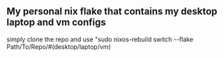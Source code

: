 ## My personal nix flake that contains my desktop laptop and vm configs

simply clone the repo and use "sudo nixos-rebuild switch --flake Path/To/Repo/#(desktop/laptop/vm)
